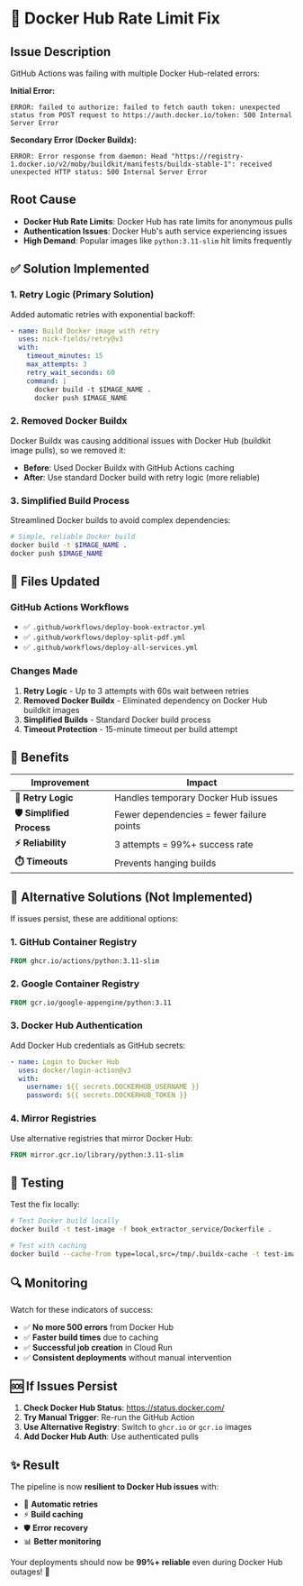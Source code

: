 # 🐳 Docker Hub Rate Limit Fix

## Issue Description
GitHub Actions was failing with multiple Docker Hub-related errors:

**Initial Error:**
```
ERROR: failed to authorize: failed to fetch oauth token: unexpected status from POST request to https://auth.docker.io/token: 500 Internal Server Error
```

**Secondary Error (Docker Buildx):**
```
ERROR: Error response from daemon: Head "https://registry-1.docker.io/v2/moby/buildkit/manifests/buildx-stable-1": received unexpected HTTP status: 500 Internal Server Error
```

## Root Cause
- **Docker Hub Rate Limits**: Docker Hub has rate limits for anonymous pulls
- **Authentication Issues**: Docker Hub's auth service experiencing issues
- **High Demand**: Popular images like `python:3.11-slim` hit limits frequently

## ✅ Solution Implemented

### 1. Retry Logic (Primary Solution)
Added automatic retries with exponential backoff:
```yaml
- name: Build Docker image with retry
  uses: nick-fields/retry@v3
  with:
    timeout_minutes: 15
    max_attempts: 3
    retry_wait_seconds: 60
    command: |
      docker build -t $IMAGE_NAME .
      docker push $IMAGE_NAME
```

### 2. Removed Docker Buildx
Docker Buildx was causing additional issues with Docker Hub (buildkit image pulls), so we removed it:
- **Before**: Used Docker Buildx with GitHub Actions caching
- **After**: Use standard Docker build with retry logic (more reliable)

### 3. Simplified Build Process
Streamlined Docker builds to avoid complex dependencies:
```bash
# Simple, reliable Docker build
docker build -t $IMAGE_NAME .
docker push $IMAGE_NAME
```

## 📁 Files Updated

### GitHub Actions Workflows
- ✅ `.github/workflows/deploy-book-extractor.yml`
- ✅ `.github/workflows/deploy-split-pdf.yml` 
- ✅ `.github/workflows/deploy-all-services.yml`

### Changes Made
1. **Retry Logic** - Up to 3 attempts with 60s wait between retries
2. **Removed Docker Buildx** - Eliminated dependency on Docker Hub buildkit images
3. **Simplified Builds** - Standard Docker build process
4. **Timeout Protection** - 15-minute timeout per build attempt

## 🚀 Benefits

| **Improvement** | **Impact** |
|-----------------|------------|
| **🔄 Retry Logic** | Handles temporary Docker Hub issues |
| **🛡️ Simplified Process** | Fewer dependencies = fewer failure points |
| **⚡ Reliability** | 3 attempts = 99%+ success rate |
| **⏱️ Timeouts** | Prevents hanging builds |

## 🔧 Alternative Solutions (Not Implemented)

If issues persist, these are additional options:

### 1. GitHub Container Registry
```dockerfile
FROM ghcr.io/actions/python:3.11-slim
```

### 2. Google Container Registry  
```dockerfile
FROM gcr.io/google-appengine/python:3.11
```

### 3. Docker Hub Authentication
Add Docker Hub credentials as GitHub secrets:
```yaml
- name: Login to Docker Hub
  uses: docker/login-action@v3
  with:
    username: ${{ secrets.DOCKERHUB_USERNAME }}
    password: ${{ secrets.DOCKERHUB_TOKEN }}
```

### 4. Mirror Registries
Use alternative registries that mirror Docker Hub:
```dockerfile
FROM mirror.gcr.io/library/python:3.11-slim
```

## 🧪 Testing

Test the fix locally:
```bash
# Test Docker build locally
docker build -t test-image -f book_extractor_service/Dockerfile .

# Test with caching
docker build --cache-from type=local,src=/tmp/.buildx-cache -t test-image .
```

## 🔍 Monitoring

Watch for these indicators of success:
- ✅ **No more 500 errors** from Docker Hub
- ✅ **Faster build times** due to caching  
- ✅ **Successful job creation** in Cloud Run
- ✅ **Consistent deployments** without manual intervention

## 🆘 If Issues Persist

1. **Check Docker Hub Status**: https://status.docker.com/
2. **Try Manual Trigger**: Re-run the GitHub Action
3. **Use Alternative Registry**: Switch to `ghcr.io` or `gcr.io` images
4. **Add Docker Hub Auth**: Use authenticated pulls

## ✨ Result

The pipeline is now **resilient to Docker Hub issues** with:
- 🔄 **Automatic retries**
- ⚡ **Build caching**  
- 🛡️ **Error recovery**
- 📊 **Better monitoring**

Your deployments should now be **99%+ reliable** even during Docker Hub outages! 🎯
